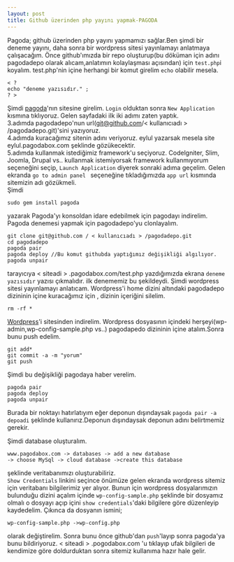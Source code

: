 ```yaml
---
layout: post
title: Github üzerinden php yayını yapmak-PAGODA
---
```

Pagoda; github üzerinden php yayını yapmamızı sağlar.Ben şimdi bir deneme yayını, daha sonra bir wordpress sitesi yayınlamayı anlatmaya çalışacağım.
Önce github'ımızda bir repo oluşturup(bu döküman için adını pagodadepo olarak alıcam,anlatımın kolaylaşması açısından) için `test.php`i koyalım. test.php'nin içine herhangi bir komut girelim `echo` olabilir mesela.
	
	< ?
	echo "deneme yazısıdır." ;
	? >
Şimdi [pagoda](www.pagodabox.com/)'nın sitesine girelim. `Login` olduktan sonra `New Application` kısmına tıklıyoruz.
Gelen sayfadaki ilk iki adımı zaten yaptık.  
3.adımda pagodadepo'nun url(git@github.com/< kullanıcıadı > /pagodadepo.git)'sini yazıyoruz.   
4.adımda kuracağımız sitenin adını veriyoruz. eylul yazarsak mesela site eylul.pagodabox.com şeklinde gözükecektir.   
5.adımda kullanmak istediğimiz framework'u seçiyoruz. Codelgniter, Slim, Joomla, Drupal vs.. kullanmak istemiyorsak framework kullanmıyorum seçeneğini seçip,
 `Launch Application` diyerek sonraki adıma geçelim. 
Gelen ekranda `go to admin panel ` seçeneğine tıkladığımızda `app url` kısmında sitemizin adı gözükmeli.   
Şimdi

	sudo gem install pagoda 
yazarak Pagoda'yı konsoldan idare edebilmek için pagodayı indirelim. Pagoda denemesi yapmak için pagodadepo'yu clonlayalım.

	git clone git@github.com / < kullanıcıadı > /pagodadepo.git
	cd pagodadepo	
	pagoda pair
	pagoda deploy //Bu komut githubda yaptığımız değişikliği algılıyor.
	pagoda unpair

tarayıcıya < siteadi > .pagodabox.com/test.php yazdığımızda ekrana `deneme yazısıdır` yazısı çıkmalıdır. ilk denememiz bu şekildeydi. Şimdi wordpress sitesi yayınlamayı anlatıcam. Wordpress'i home dizini altındaki pagodadepo dizininin içine kuracağımız için , dizinin içeriğini silelim.

	rm -rf *
[Wordpress](http://www.wp-tr.org/)'i sitesinden indirelim. Wordpress dosyasının içindeki herşeyi(wp-admin,wp-config-sample.php vs..) pagodapedo dizininin içine atalım.Sonra bunu push edelim.

	git add*
	git commit -a -m "yorum"
	git push
Şimdi bu değişikliği pagodaya haber verelim.
	
	pagoda pair
	pagoda deploy
	pagoda unpair
Burada bir noktayı hatırlatıyım eğer deponun dışındaysak `pagoda pair -a depoadi` şeklinde kullanırız.Deponun dışındaysak deponun adını belirtmemiz gerekir.

Şimdi database oluşturalım.
 
	www.pagodabox.com -> databases -> add a new database 
	-> choose MySql -> cloud database ->create this database
şeklinde veritabanımızı oluşturabiliriz.  
`Show Credentials` linkini seçince önümüze gelen ekranda wordpress sitemiz için veritabanı bilgilerimiz yer alıyor. Bunun için wordpress dosyalarımızın bulunduğu dizini açalım içinde `wp-config-sample.php` şeklinde bir dosyamız olmalı o dosyayı açıp içini `show credentials`'daki bilgilere göre düzenleyip kaydedelim. Çıkınca da dosyanın ismini;
	
	wp-config-sample.php ->wp-config.php 
olarak değiştirelim. Sonra bunu önce github'dan `push`'layıp sonra pagoda'ya bunu bildiriyoruz.
< siteadi > .pogodabox.com 'u tıklayıp ufak bilgileri de kendimize göre doldurduktan sonra sitemiz kullanıma hazır hale gelir.













